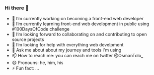 ### Hi there 👋

- 🔭 I’m currently working on becoming a front-end web developer
- 🌱 I’m currently learning front-end web development in public using #100DaysOfCode challenge
- 👯 I’m looking forward to collaborating on and contributing to open source projects
- 🤔 I’m looking for help with everything web develpment
- 💬 Ask me about about my journey and tools I'm using
- 📫 How to reach me: you can reach me on twitter @OsmanTolo_
- 😄 Pronouns: he, him, his
- ⚡ Fun fact: ...

